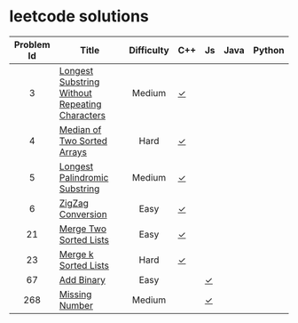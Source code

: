 # leetcode solutions

Problem Id | Title | Difficulty | C++ | Js | Java | Python
:---: | --- | :---: | --- | --- | --- | --- |
3 | [Longest Substring Without Repeating Characters](https://leetcode.com/problems/longest-substring-without-repeating-characters/) | Medium | [✓](https://github.com/xidui/algorithm-training/blob/master/leetcode/Longest%20Substring%20Without%20Repeating%20Characters%20/solution.cpp)
4 | [Median of Two Sorted Arrays](https://leetcode.com/problems/median-of-two-sorted-arrays/) | Hard | [✓](https://github.com/xidui/algorithm-training/blob/master/leetcode/Median%20of%20Two%20Sorted%20Arrays/solution.cpp)
5 | [Longest Palindromic Substring](https://leetcode.com/problems/longest-palindromic-substring/) | Medium | [✓](https://github.com/xidui/algorithm-training/blob/master/leetcode/Longest%20Palindromic%20Substring/solution.cpp)
6 | [ZigZag Conversion](https://leetcode.com/problems/zigzag-conversion/) | Easy | [✓](https://github.com/xidui/algorithm-training/blob/master/leetcode/ZigZag%20Conversion/solution.cpp)
21 | [Merge Two Sorted Lists](https://leetcode.com/problems/merge-two-sorted-lists/) | Easy | [✓](https://github.com/xidui/algorithm-training/blob/master/leetcode/Merge%20Two%20Sorted%20Lists/solution.cpp)
23 | [Merge k Sorted Lists](https://leetcode.com/problems/merge-k-sorted-lists/) | Hard | [✓](https://github.com/xidui/algorithm-training/blob/master/leetcode/Merge%20k%20Sorted%20Lists/solution.cpp)
67 | [Add Binary](https://leetcode.com/problems/add-binary/) | Easy | | [✓](https://github.com/xidui/algorithm-training/blob/master/leetcode/Add%20Binary/solution.js)
268 | [Missing Number](https://leetcode.com/problems/missing-number/)| Medium | | [✓](https://github.com/xidui/algorithm-training/blob/master/leetcode/Missing%20Number/solution.js)

